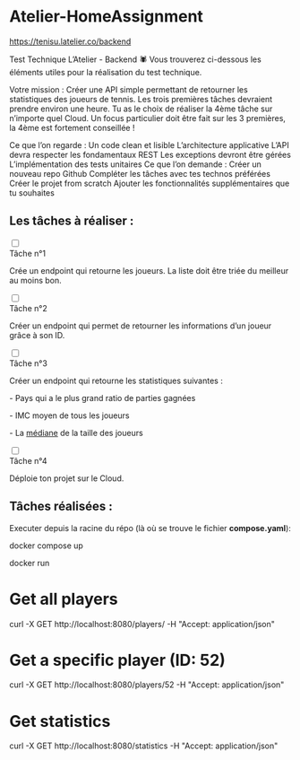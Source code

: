 # Atelier-HomeAssignment

https://tenisu.latelier.co/backend

Test Technique L’Atelier - Backend 🕷
Vous trouverez ci-dessous les éléments utiles pour la réalisation du test technique.

Votre mission :
Créer une API simple permettant de retourner les statistiques des joueurs de tennis. Les trois premières tâches devraient prendre environ une heure. Tu as le choix de réaliser la 4ème tâche sur n’importe quel Cloud. Un focus particulier doit être fait sur les 3 premières, la 4ème est fortement conseillée !

Ce que l’on regarde :
Un code clean et lisible
L’architecture applicative
L’API devra respecter les fondamentaux REST
Les exceptions devront être gérées
L’implémentation des tests unitaires
Ce que l’on demande :
Créer un nouveau repo Github
Compléter les tâches avec tes technos préférées
Créer le projet from scratch
Ajouter les fonctionnalités supplémentaires que tu souhaites


<h2 data-v-0ead0262="">Les tâches à réaliser :</h2>
<div class="tasks" data-v-0ead0262=""><div class="card card-task" data-v-6c12f4e6="" data-v-0ead0262=""><input type="checkbox" class="option-input" data-v-6c12f4e6=""><div class="title" data-v-6c12f4e6="">Tâche n°1</div><p class="text-tasks" data-v-0ead0262=""> Crée un endpoint qui retourne les joueurs. La liste doit être triée du meilleur au moins bon. </p><!----></div><div class="card card-task" data-v-6c12f4e6="" data-v-0ead0262=""><input type="checkbox" class="option-input" data-v-6c12f4e6=""><div class="title" data-v-6c12f4e6="">Tâche n°2</div><p class="text-tasks" data-v-0ead0262=""> Créer un endpoint qui permet de retourner les informations d’un joueur grâce à son ID. </p><!----></div><div class="card card-task" data-v-6c12f4e6="" data-v-0ead0262=""><input type="checkbox" class="option-input" data-v-6c12f4e6=""><div class="title" data-v-6c12f4e6="">Tâche n°3</div><p class="text-tasks" data-v-0ead0262=""> Créer un endpoint qui retourne les statistiques suivantes : </p><p data-v-0ead0262="">- Pays qui a le plus grand ratio de parties gagnées</p><p data-v-0ead0262="">- IMC moyen de tous les joueurs</p><p class="text-tasks" data-v-0ead0262=""> - La <a href="https://fr.wikipedia.org/wiki/Glossaire_des_statistiques#M%C3%A9diane" target="_blank" data-v-0ead0262="" style="text-decoration: underline;">médiane</a> de la taille des joueurs </p><!----></div><div class="card card-task" data-v-6c12f4e6="" data-v-0ead0262=""><input type="checkbox" class="option-input" data-v-6c12f4e6=""><div class="title" data-v-6c12f4e6="">Tâche n°4</div><p class="text-tasks" data-v-0ead0262="">Déploie ton projet sur le Cloud.</p><!----></div></div>



<h2 data-v-0ead0262="">Tâches réalisées :</h2>
<p>Executer depuis la racine du répo (là où se trouve le fichier <b>compose.yaml</b>): </p>
<p>docker compose up </p>
<p>docker run </p>

# Get all players
curl -X GET http://localhost:8080/players/ -H "Accept: application/json"

###

# Get a specific player (ID: 52)
curl -X GET http://localhost:8080/players/52 -H "Accept: application/json"

###

# Get statistics
curl -X GET http://localhost:8080/statistics -H "Accept: application/json"






  
